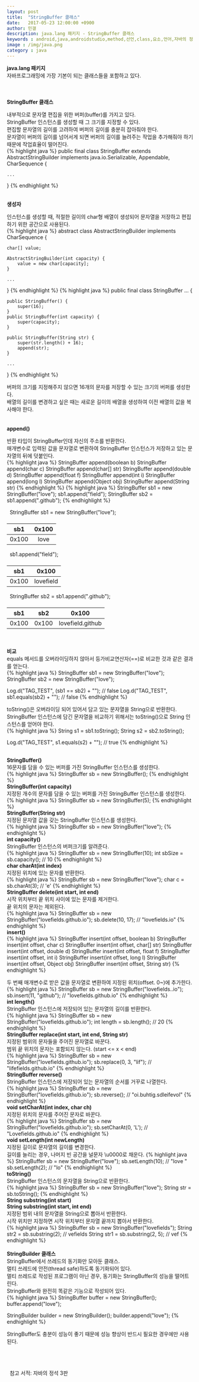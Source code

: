 ```yaml
---
layout: post
title:  "StringBuffer 클래스"
date:   2017-05-23 12:00:00 +0900
author: 민갤
description: java.lang 패키지 - StringBuffer 클래스
keywords : android,java,androidstudio,method,선언,class,요소,언어,자바의 정석,프로그래밍,java.lang,패키지,String,StringBuffer,StringBuilder
image : /img/java.png
category : java
---
```

<div><strong class="h2">java.lang 패키지</strong></div>
<div>자바프로그래밍에 가장 기본이 되는 클래스들을 포함하고 있다.</div>
<br>
<br>
<br>

<div><strong class="h2">StringBuffer 클래스</strong></div><p></p>
<div>내부적으로 문자열 편집을 위한 버퍼(buffer)를 가지고 있다.</div>
<div>StringBuffer 인스턴스를 생성할 때 그 크기를 지정할 수 있다.</div>
<div>편집할 문자열의 길이를 고려하여 버퍼의 길이를 충분히 잡아줘야 한다.</div>
<div>문자열이 버퍼의 길이를 넘어서게 되면 버퍼의 길이를 늘려주는 작업을 추가해줘야 하기 때문에 작업효율이 떨어진다.</div>
{% highlight java %}
public final class StringBuffer
    extends AbstractStringBuilder
    implements java.io.Serializable, Appendable, CharSequence {

    ...
}
{% endhighlight %}
<br>
<br>

<div><strong>생성자</strong></div><p></p>
<div>인스턴스를 생성할 때, 적절한 길이의 char형 배열이 생성되어 문자열을 저장하고 편집하기 위한 공간으로 사용된다.</div>
{% highlight java %}
abstract class AbstractStringBuilder implements CharSequence {

    char[] value;

    AbstractStringBuilder(int capacity) {
        value = new char[capacity];
    }

    ...
}
{% endhighlight %}
{% highlight java %}
public final class StringBuffer ... {

    public StringBuffer() {
        super(16);
    }
    public StringBuffer(int capacity) {
        super(capacity);
    }

    public StringBuffer(String str) {
        super(str.length() + 16);
        append(str);
    }

    ...
}
{% endhighlight %}<p></p>
<div>버퍼의 크기를 지정해주지 않으면 16개의 문자를 저장할 수 있는 크기의 버퍼를 생성한다.</div>
<div>배열의 길이를 변경하고 싶은 때는 새로운 길이의 배열을 생성하여 이전 배열의 값을 복사해야 한다.</div>
<br>
<br>

<div><strong>append()</strong></div><p></p>
<div>반환 타입이 StringBuffer인데 자신의 주소를 반환한다.</div>
<div>매개변수로 입력된 값을 문자열로 변환하여 StringBuffer 인스턴스가 저장하고 있는 문자열의 뒤에 덧붙인다.</div>
{% highlight java %}
StringBuffer append(boolean b)
StringBuffer append(char c)
StringBuffer append(char[] str)
StringBuffer append(double d)
StringBuffer append(float f)
StringBuffer append(int i)
StringBuffer append(long l)
StringBuffer append(Object obj)
StringBuffer append(String str)
{% endhighlight %}
{% highlight java %}
StringBuffer sb1 = new StringBuffer("love");
sb1.append("field");
StringBuffer sb2 = sb1.append(".github");
{% endhighlight %}<p></p>

&#149;&nbsp; StringBuffer sb1 = new StringBuffer("love");

|sb1|0x100|
|:-:|:-:|
|0x100|love|

&#149;&nbsp; sb1.append("field");

|sb1|0x100|
|:-:|:-:|
|0x100|lovefield|

&#149;&nbsp; StringBuffer sb2 = sb1.append(".github");

|sb1|sb2|0x100|
|:-:|:-:|:-:|
|0x100|0x100|lovefield.github|

<br>
<br>

<div><strong>비교</strong></div>
<div>equals 메서드를 오버라이딩하지 않아서 등가비교연산자(==)로 비교한 것과 같은 결과를 얻는다.</div>
{% highlight java %}
StringBuffer sb1 = new StringBuffer("love");
StringBuffer sb2 = new StringBuffer("love");

Log.d("TAG_TEST", (sb1 == sb2) + "");       // false
Log.d("TAG_TEST", sb1.equals(sb2) + "");    // false
{% endhighlight %}<p></p>
<div>toString()은 오버라이딩 되어 있어서 담고 있는 문자열을 String으로 반환한다.</div>
<div>StringBuffer 인스턴스에 담긴 문자열을 비교하기 위해서는 toString()으로 String 인스턴스를 얻어야 한다.</div>
{% highlight java %}
String s1 = sb1.toString();
String s2 = sb2.toString();

Log.d("TAG_TEST", s1.equals(s2) + "");      // true
{% endhighlight %}
<br>
<br>

<div><strong>StringBuffer()</strong></div>
<div>16문자를 담을 수 있는 버퍼를 가진 StringBuffer 인스턴스를 생성한다.</div>
{% highlight java %}
StringBuffer sb = new StringBuffer();
{% endhighlight %}<br>

<div><strong>StringBuffer(int capacity)</strong></div>
<div>지정된 개수의 문자를 담을 수 있는 버퍼를 가진 StringBuffer 인스턴스를 생성한다.</div>
{% highlight java %}
StringBuffer sb = new StringBuffer(5);
{% endhighlight %}<br>

<div><strong>StringBuffer(String str)</strong></div>
<div>지정된 문자열 값을 갖는 StringBuffer 인스턴스를 생성한다.</div>
{% highlight java %}
StringBuffer sb = new StringBuffer("love");
{% endhighlight %}<br>

<div><strong>int capacity()</strong></div>
<div>StringBuffer 인스턴스의 버퍼크기를 알려준다.</div>
{% highlight java %}
StringBuffer sb = new StringBuffer(10);
int sbSize = sb.capacity();            // 10
{% endhighlight %}<br>

<div><strong>char charAt(int index)</strong></div>
<div>지정된 위치에 있는 문자를 반환한다.</div>
{% highlight java %}
StringBuffer sb = new StringBuffer("love");
char c = sb.charAt(3);       // 'e'
{% endhighlight %}<br>

<div><strong>StringBuffer delete(int start, int end)</strong></div>
<div>시작 위치부터 끝 위치 사이에 있는 문자를 제거한다.</div>
<div>끝 위치의 문자는 제외된다.</div>
{% highlight java %}
StringBuffer sb = new StringBuffer("lovefields.github.io");
sb.delete(10, 17);           // "lovefields.io"
{% endhighlight %}<br>

<div><strong>insert()</strong></div>
{% highlight java %}
StringBuffer insert(int offset, boolean b)
StringBuffer insert(int offset, char c)
StringBuffer insert(int offset, char[] str)
StringBuffer insert(int offset, double d)
StringBuffer insert(int offset, float f)
StringBuffer insert(int offset, int i)
StringBuffer insert(int offset, long l)
StringBuffer insert(int offset, Object obj)
StringBuffer insert(int offset, String str)
{% endhighlight %}<p></p>
<div>두 번째 매개변수로 받은 값을 문자열로 변환하여 지정된 위치(offset. 0~)에 추가한다.</div>
{% highlight java %}
StringBuffer sb = new StringBuffer("lovefields..io");
sb.insert(11, "github");     // "lovefields.github.io"
{% endhighlight %}<br>

<div><strong>int length()</strong></div>
<div>StringBuffer 인스턴스에 저장되어 있는 문자열의 길이를 반환한다.</div>
{% highlight java %}
StringBuffer sb = new StringBuffer("lovefields.github.io");
int length = sb.length();    // 20
{% endhighlight %}<br>

<div><strong>StringBuffer replace(int start, int end, String str)</strong></div>
<div>지정된 범위의 문자들을 주어진 문자열로 바꾼다.</div>
<div>범위 끝 위치의 문자는 포함되지 않는다. (start <= x < end)</div>
{% highlight java %}
StringBuffer sb = new StringBuffer("lovefields.github.io");
sb.replace(0, 3, "lif");     // "lifefields.github.io"
{% endhighlight %}<br>

<div><strong>StringBuffer reverse()</strong></div>
<div>StringBuffer 인스턴스에 저장되어 있는 문자열의 순서를 거꾸로 나열한다.</div>
{% highlight java %}
StringBuffer sb = new StringBuffer("lovefields.github.io");
sb.reverse();                // "oi.buhtig.sdleifevol"
{% endhighlight %}<br>

<div><strong>void setCharAt(int index, char ch)</strong></div>
<div>지정된 위치의 문자를 주어진 문자로 바꾼다.</div>
{% highlight java %}
StringBuffer sb = new StringBuffer("lovefields.github.io");
sb.setCharAt(0, 'L');        // "Lovefields.github.io"
{% endhighlight %}<br>

<div><strong>void setLength(int newLength)</strong></div>
<div>지정된 길이로 문자열의 길이를 변경한다.</div>
<div>길이를 늘리는 경우, 나머지 빈 공간을 널문자 \u0000로 채운다.
{% highlight java %}
StringBuffer sb = new StringBuffer("love");
sb.setLength(10);            // "love            "
sb.setLength(2);             // "lo"
{% endhighlight %}<br>

<div><strong>toString()</strong></div>
<div>StringBuffer 인스턴스의 문자열을 String으로 반환한다.</div>
{% highlight java %}
StringBuffer sb = new StringBuffer("love");
String str = sb.toString();
{% endhighlight %}<br>

<div><strong>String substring(int start)</strong></div>
<div><strong>String substring(int start, int end)</strong></div>
<div>지정된 범위 내의 문자열을 String으로 뽑아서 반환한다.</div>
<div>시작 위치만 지정하면 시작 위치부터 문자열 끝까지 뽑아서 반환한다.</div>
{% highlight java %}
StringBuffer sb = new StringBuffer("lovefields");
String str2 = sb.substring(2);         // vefields
String str1 = sb.substring(2, 5);      // vef
{% endhighlight %}
<br>
<br>

<div><strong>StringBuilder 클래스</strong></div>
<div>StringBuffer에서 쓰레드의 동기화만 모아둔 클래스.</div>
<div>멀티 쓰레드에 안전(thread safe)하도록 동기화되어 있다.</div>
<div>멀티 쓰레드로 작성된 프로그램이 아닌 경우, 동기화는 StringBuffer의 성능을 떨어트린다.</div>
<div>StringBuffer와 완전히 똑같은 기능으로 작성되어 있다.</div>
{% highlight java %}
StringBuffer buffer = new StringBuffer();
buffer.append("love");

StringBuilder builder = new StringBuilder();
builder.append("love");
{% endhighlight %}<p></p>
<div>StringBuffer도 충분이 성능이 좋기 때문에 성능 향상이 반드시 필요한 경우에만 사용된다.</div>

<br>
<br>
<br>



&#149;&nbsp; 참고 서적: 자바의 정석 3판
